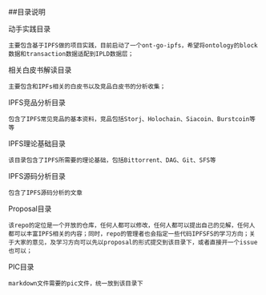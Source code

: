 ##目录说明

动手实践目录 

```
主要包含基于IPFS做的项目实践，目前启动了一个ont-go-ipfs，希望将ontology的block数据和transaction数据适配到IPLD数据层；
```



相关白皮书解读目录

```
主要包含和IPFs相关的白皮书以及竞品白皮书的分析收集；
```



IPFS竞品分析目录

```
包含了IPFS常见竞品的基本资料，竞品包括Storj、Holochain、Siacoin、Burstcoin等等
```



IPFS理论基础目录

```
该目录包含了IPFS所需要的理论基础，包括Bittorrent、DAG、Git、SFS等
```



IPFS源码分析目录

```
包含了IPFS源码分析的文章
```



Proposal目录

```
该repo的定位是一个开放的仓库，任何人都可以修改，任何人都可以提出自己的见解，任何人都可以丰富IPFS相关的内容；同时，repo的管理者也会指定一些代码IPFSFS的学习方向；关于大家的意见，及学习方向可以先以proposal的形式提交到该目录下，或者直接开一个issue也可以；
```



PIC目录

```
markdown文件需要的pic文件，统一放到该目录下
```



